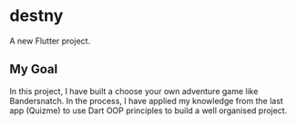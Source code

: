 # destny

A new Flutter project.

## My Goal

In this project, I have built a choose your own adventure game like Bandersnatch. In the process, I have applied my knowledge from the last app (Quizme) to use Dart OOP principles to build a well organised project.
